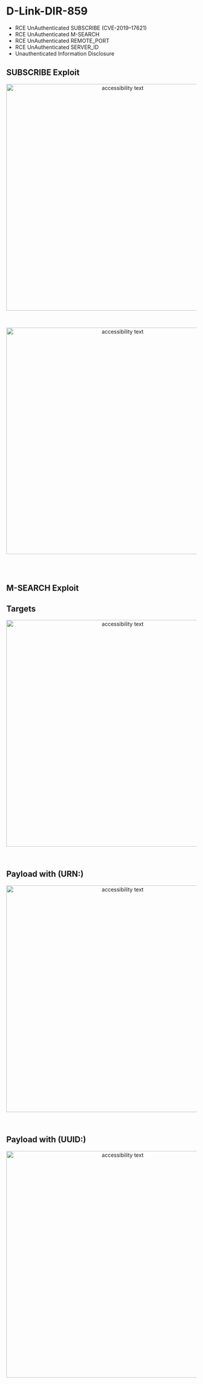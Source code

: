 # D-Link-DIR-859
* RCE UnAuthenticated SUBSCRIBE (CVE-2019–17621)
* RCE UnAuthenticated M-SEARCH
* RCE UnAuthenticated REMOTE_PORT
* RCE UnAuthenticated SERVER_ID
* Unauthenticated Information Disclosure

## SUBSCRIBE Exploit
<p align="center">
  <img src="https://raw.githubusercontent.com/s1kr10s/D-Link-DIR-859-RCE/master/subscribe_1.png" width="600" alt="accessibility text">
</p>
<br>
<p align="center">
  <img src="https://raw.githubusercontent.com/s1kr10s/D-Link-DIR-859-RCE/master/subscribe_2.png" width="600" alt="accessibility text">
</p>
<br>
<br>

## M-SEARCH Exploit
## Targets
<p align="center">
  <img src="https://raw.githubusercontent.com/s1kr10s/D-Link-DIR-859-RCE/master/ssdpcgi__1.png" width="600" alt="accessibility text">
</p>
<br>

## Payload with (URN:)
<p align="center">
  <img src="https://raw.githubusercontent.com/s1kr10s/D-Link-DIR-859-RCE/master/ssdpcgi__2.png" width="600" alt="accessibility text">
</p>
<br>

## Payload with (UUID:)
<p align="center">
  <img src="https://raw.githubusercontent.com/s1kr10s/D-Link-DIR-859-RCE/master/ssdpcgi__3.png" width="600" alt="accessibility text">
</p>
<br>
